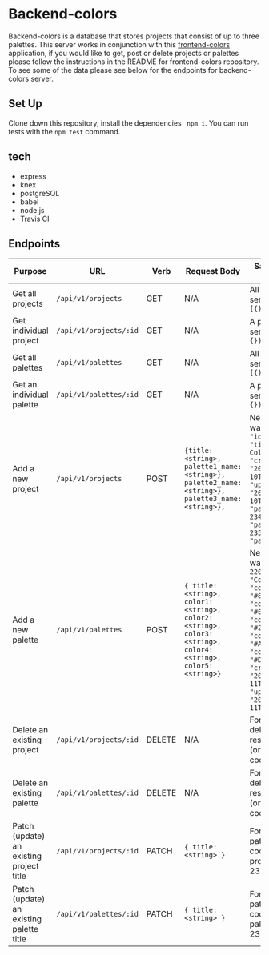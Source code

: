 # Backend-colors
Backend-colors is a database that stores projects that consist of up to three palettes.  This server works in conjunction with this [frontend-colors](https://github.com/nicknist/frontend-colors) application, if you would like to get, post or delete projects or palettes please follow the instructions in the README for frontend-colors repository.  To see some of the data please see below for the endpoints for backend-colors server.

## Set Up
Clone down this repository, install the dependencies ``` npm i```.
You can run tests with the ```npm test``` command.

## tech
- express
- knex 
- postgreSQL
- babel
- node.js
- Travis CI

## Endpoints

| Purpose | URL | Verb | Request Body | Sample Success Response |
|----|----|----|----|----|
| Get all projects |`/api/v1/projects`| GET | N/A | All projects on the server: `{projects: [{}, {}, ...]}` 
| Get individual project | `/api/v1/projects/:id` | GET | N/A | A project on the server: `{project: {}}`
| Get all palettes | `/api/v1/palettes` | GET | N/A | All palettes on the server: `{palettes: [{}, {}, {}]}` 
| Get an individual palette | `/api/v1/palettes/:id` | GET | N/A | A palette on the server: `{palette: {}}` 
| Add a new project |`/api/v1/projects`| POST | `{title: <string>, palette1_name: <string>}, palette2_name: <string>}, palette3_name: <string>},` | New project that was added: `{ "id": 145, "title": "Warm Colors", "created_at: "2020-02-10T20:50:15.309Z", "updated_at": "2020-02-10T20:50:15.309Z", "palette1_id": 234, "palette2_id": 235, "palette3_id": 236` 
| Add a new palette | `/api/v1/palettes` | POST | `{ title: <string>, color1: <string>, color2: <string>, color3: <string>, color4: <string>, color5: <string>}` | New palette that was added: `{"id": 220, "title": "Colins Colors", "color1": "#867CBC", "color2": "#E2F7EF", "color3": "#23889A", "color4": "#A6E508", "color5": "#D15120", "created_at": "2020-02-11T12:50:46.043Z", "updated_at": "2020-02-11T12:50:46.043Z"}`
| Delete an existing project |`/api/v1/projects/:id`| DELETE | N/A | For successful deletion: No response body (only 204 status code) 
| Delete an existing palette |`/api/v1/palettes/:id`| DELETE | N/A | For successful deletion: No response body (only 204 status code) | 
| Patch (update) an existing project title | `/api/v1/projects/:id` | PATCH | `{ title: <string> }` | For successful patch: 200 status code, updated project's id: { id: 235 } |
| Patch (update) an existing palette title | `/api/v1/palettes/:id` | PATCH | `{ title: <string> }` | For successful patch: 200 status code, updated palette's id: { id: 235 } | 
